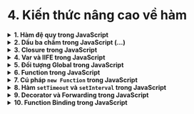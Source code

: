 # 4. Kiến thức nâng cao về hàm

<details>
<summary><strong>1. Hàm đệ quy trong JavaScript</strong></summary>

---

## **1. Khái niệm**

* Hàm đệ quy là hàm **tự gọi lại chính nó**.
* Thường sử dụng khi bài toán có thể chia thành nhiều **bài toán con cùng dạng**.

### **Cấu trúc cơ bản**

```js
function recursionExample(param) {
  // phần cơ sở: điều kiện thoát đệ quy
  if (condition) return;

  // phần đệ quy: gọi lại chính hàm
  recursionExample(newParam);
}
```

* **Phần cơ sở**: điều kiện để thoát đệ quy, tránh **stack overflow**.
* **Phần đệ quy**: gọi lại chính hàm.

---

## **2. Ví dụ cơ bản**

```js
function sayHello(count) {
  if (count <= 0) return;

  console.log("Hello world!");
  sayHello(count - 1);
}

sayHello(5);
```

**Kết quả:**

```
Hello world!
Hello world!
Hello world!
Hello world!
Hello world!
```

> Nếu bỏ phần cơ sở, hàm sẽ chạy **vô hạn** và gây lỗi **tràn stack**.

---

## **3. Khi nào dùng đệ quy**

* Bài toán có thể chia nhỏ thành **bài toán con tương tự bài toán gốc**.
* Ví dụ: tính **lũy thừa**, **giai thừa**, **Fibonacci**, xử lý **danh sách liên kết**, **cây**, v.v.

```js
// tính a^b
function power(a, b) {
  if (b === 0) return 1;
  return a * power(a, b - 1);
}

console.log(power(2, 3)); // 8
```

* Có thể dùng vòng lặp, nhưng **đệ quy giúp code ngắn gọn và rõ ràng hơn**.

---

## **4. So sánh vòng lặp và đệ quy**

| Tiêu chí      | Vòng lặp                        | Đệ quy                                       |
| ------------- | ------------------------------- | -------------------------------------------- |
| Bộ nhớ        | Tối ưu (chỉ 1 lần gọi)          | Tốn call stack, có thể tràn stack            |
| Tính ngắn gọn | Ít trực quan                    | Ngắn gọn, dễ đọc                             |
| Thích hợp     | Khi cần tối ưu thời gian/bộ nhớ | Khi ưu tiên code dễ bảo trì và logic rõ ràng |

---

## **5. Thực hành**

### **Bài 1: sumTo(n)**

Tính tổng từ 1 đến n.

**Vòng lặp:**

```js
function sumTo(n) {
  let sum = 0;
  for (let i = 1; i <= n; i++) sum += i;
  return sum;
}
```

**Đệ quy:**

```js
function sumTo(n) {
  if (n === 1) return 1;
  return n + sumTo(n - 1);
}
```

**Công thức toán học:**

```js
function sumTo(n) {
  return (n * (n + 1)) / 2;
}
```

---

### **Bài 2: factorial(n)**

**Vòng lặp:**

```js
function factorial(n) {
  let ret = 1;
  for (let i = 1; i <= n; i++) ret *= i;
  return ret;
}
```

**Đệ quy:**

```js
function factorial(n) {
  if (n === 0) return 1;
  return n * factorial(n - 1);
}
```

---

### **Bài 3: fibonacci(n)**

```js
function fibonacci(n) {
  if (n === 0 || n === 1) return n;
  return fibonacci(n - 1) + fibonacci(n - 2);
}
```

---

### **Bài 4: In danh sách liên kết (single linked list)**

```js
let list = {
  value: 1,
  next: {
    value: 2,
    next: { value: 3, next: { value: 4, next: null } }
  }
};

// Vòng lặp
function printList(list) {
  let p = list;
  while (p) {
    console.log(p.value);
    p = p.next;
  }
}

// Đệ quy
function printList(list) {
  if (!list) return;
  console.log(list.value);
  printList(list.next);
}
```

---

### **Bài 5: In danh sách liên kết ngược**

```js
// Vòng lặp
function printReverseList(list) {
  let arr = [];
  let p = list;
  while (p) {
    arr.push(p.value);
    p = p.next;
  }
  for (let i = arr.length - 1; i >= 0; i--) {
    console.log(arr[i]);
  }
}

// Đệ quy
function printReverseList(list) {
  if (list.next) printReverseList(list.next);
  console.log(list.value);
}
```

---

## **6. Tổng kết**

* **Đệ quy** là kỹ thuật mạnh mẽ, đặc biệt khi xử lý:

  * Bài toán phân chia (divide & conquer)
  * Cấu trúc dữ liệu **cây** và **danh sách liên kết**
  * Tính toán lũy thừa, giai thừa, Fibonacci
* **Nhớ luôn có điều kiện cơ sở** để tránh tràn stack.
* Khi ưu tiên **hiệu năng**, vòng lặp có thể là lựa chọn tốt hơn.

</details>
<details>
<summary><strong>2. Dấu ba chấm trong JavaScript (...)</strong></summary>

---

## **1. Tham số còn lại (Rest Parameters)**

* Dùng khi muốn gom các tham số dư thừa của hàm thành một **mảng**.
* **Cú pháp:** `...args` **phải đặt cuối cùng** trong danh sách tham số.

```js
function sumAll(...args) {
  let sum = 0;
  for (let arg of args) sum += arg;
  return sum;
}

console.log(sumAll(1,2,3)); // 6
```

* Có thể kết hợp với một vài tham số đầu tiên:

```js
function showName(firstName, lastName, ...titles) {
  console.log(`${firstName} ${lastName}`);
  console.log(titles); // ["Consul", "Imperator"]
}

showName("Julius", "Caesar", "Consul", "Imperator");
```

**Lưu ý:** không được đặt `...rest` ở giữa danh sách tham số, sẽ gây lỗi.

---

### **Đối tượng `arguments`**

* Là object **array-like**, chứa tất cả các tham số hàm.
* Không phải là mảng thực sự, nên không dùng trực tiếp các phương thức như `.map()`.
* Arrow function **không có** `arguments`.

```js
function sumAll() {
  for (let i = 0; i < arguments.length; i++) {
    console.log(arguments[i]);
  }
}
sumAll(1,2,3);
```

---

## **2. Cú pháp Spread (`...`)**

* Ngược lại với rest: tách **mảng hoặc iterable** thành danh sách các phần tử.
* Dùng trong:

  * Gọi hàm
  * Tạo mảng mới
  * Tạo object mới

### **Ví dụ với hàm**

```js
let arr = [4,7,5];
console.log(Math.max(...arr)); // 7
```

* Có thể kết hợp nhiều mảng:

```js
let arr1 = [3,5,1];
let arr2 = [4,6,2];
console.log(Math.max(...arr1, ...arr2)); // 6
```

### **Ghép và copy mảng**

```js
let arr1 = [3,5,1];
let arr2 = [4,6,2];
let arr = [...arr1, ...arr2];
console.log(arr); // [3,5,1,4,6,2]

let arrCopy = [...arr];
```

### **Copy object**

```js
let obj = { a:1, b:2, c:3 };
let objCopy = { ...obj };

console.log(objCopy); // { a:1, b:2, c:3 }
```

* **Lưu ý:** spread tạo **bản sao nông (shallow copy)**, không cùng tham chiếu.

---

### **Spread với string hoặc iterable**

```js
let str = "Hello";
console.log([...str]); // ['H','e','l','l','o']
```

---

## **3. Phân biệt Rest vs Spread**

| Đặc điểm | Rest Parameters                              | Spread Syntax                                           |
| -------- | -------------------------------------------- | ------------------------------------------------------- |
| Vị trí   | Trong **định nghĩa hàm**, luôn **cuối cùng** | Trong **lời gọi hàm**, mảng hoặc object                 |
| Mục đích | Gom các tham số dư thành mảng                | Tách mảng/object thành danh sách tham số hoặc key-value |
| Ví dụ    | `function fn(a, b, ...rest)`                 | `fn(...arr)`                                            |

---

## **4. Ứng dụng**

* **Rest Parameters:** xây dựng hàm với số lượng tham số tùy ý.
* **Spread Syntax:**

  * Truyền mảng vào hàm
  * Ghép hoặc copy mảng/object
  * Chuyển iterable thành mảng

</details>
<details>
<summary><strong>3. Closure trong JavaScript</strong></summary>

---

## **1. Closure là gì?**

* Closure = **hàm + môi trường lexical nơi hàm được khai báo**.
* Closure có thể truy cập:

  * Biến toàn cục (global)
  * Biến bên ngoài hàm (outer function)
  * Biến local bên trong chính hàm closure

```js
let YEAR = "2021";

function greet(name) {
  let intro = "Hello";

  function sayHello() {
    let message = `${intro} ${name} in ${YEAR}`;
    console.log(message);
  }

  sayHello();
}

greet("Dev"); // Hello Dev in 2021
```

---

## **2. Code Block & Phạm vi biến**

* `let/const` có **block scope**.
* Biến chỉ có thể truy cập trong `{ ... }` chứa nó.

```js
{
  let message = "Hi";
  console.log(message); // Hi
}
console.log(message); // Error: message is not defined
```

* Áp dụng tương tự cho `if`, `for`, `while`, v.v.

```js
for (let i = 0; i < 3; i++) {
  console.log(i); // 0,1,2
}
console.log(i); // Error
```

---

## **3. Hàm lồng nhau (Nested function)**

* Một hàm khai báo bên trong hàm khác.
* Nested function có thể truy cập biến outer function.

```js
function sayHiBye(firstName, lastName) {
  function getFullName() {
    return `${firstName} ${lastName}`;
  }

  console.log("Hello, " + getFullName());
}
```

---

## **4. Closure lưu biến ngoài hàm**

* Nested function trả về có thể **vẫn truy cập biến cục bộ của outer function** ngay cả khi outer function đã kết thúc.

```js
function makeCounter() {
  let count = 0;
  return function () {
    return count++;
  };
}

let counter1 = makeCounter();
console.log(counter1()); // 0
console.log(counter1()); // 1

let counter2 = makeCounter();
console.log(counter2()); // 0 (độc lập)
```

---

## **5. Closure lưu biến theo tham chiếu**

```js
function ObjId() {
  let id = 1;
  return {
    getId: function () { return id; },
    setId: function (_id) { id = _id; },
  };
}

let myObject = ObjId();
console.log(myObject.getId()); // 1
myObject.setId(10);
console.log(myObject.getId()); // 10
```

* Các closure `getId` & `setId` chia sẻ cùng **biến cục bộ id**.

---

## **6. Ví dụ thực hành**

### Bài 1

```js
let name = "Alex";
function sayHi() { console.log("Hi, " + name); }
name = "Anna";
sayHi(); // Anna
```

* Hàm sử dụng **giá trị mới nhất của biến global**.

---

### Bài 2

```js
function makeWorker() {
  let name = "Alex";
  return function () { console.log(name); };
}

let name = "Anna";
let work = makeWorker();
work(); // Alex
```

* Closure truy cập biến **cục bộ của outer function**, không phải biến global.

---

### Bài 3

```js
"use strict";
if (true) {
  let user = "Alex";
  function sayHi() { console.log(user); }
}
sayHi(); // Error
```

* Hàm `sayHi` chỉ tồn tại trong **block scope**.

---

### Bài 4: Hàm sum(a)(b)

```js
function sum(a) {
  return function (b) {
    return a + b;
  };
}

console.log(sum(1)(2)); // 3
console.log(sum(2)(-1)); // 1
```

* Closure cho phép **currying**.

---

### Bài 5: Temporal Dead Zone (TDZ)

```js
let x = 1;
function func() {
  console.log(x); // Error
  let x = 2;
}
func();
```

* Lỗi vì `let x` chưa được khởi tạo (TDZ).

---

### Bài 6: Closure trong sort

```js
let users = [
  { name: "Alex", age: 28 },
  { name: "Pete", age: 20 },
  { name: "Ann", age: 24 },
];

function byField(fieldName) {
  return (a, b) => (a[fieldName] > b[fieldName] ? 1 : -1);
}

users.sort(byField("name"));
users.sort(byField("age"));
```

* Closure trả về **hàm so sánh** dựa trên `fieldName`.

---

## **Tóm tắt**

* Closure = hàm + **lexical environment**.
* Cho phép hàm **truy cập biến outer function ngay cả khi outer function kết thúc**.
* Lưu biến theo **tham chiếu**, hỗ trợ nhiều pattern như:

  * Private variables
  * Counters
  * Currying
  * Factory functions

</details>
<details>
<summary><strong>4. Var và IIFE trong JavaScript</strong></summary>

---

## **1. Khai báo biến với var**

* `var` là cách khai báo cũ, **không có block scope**.
* Phạm vi của `var`:

  * **Global** nếu khai báo ngoài hàm.
  * **Function** nếu khai báo trong hàm.
* Có thể **khai báo lại nhiều lần** trong cùng phạm vi.
* Hỗ trợ **hoisting**: khai báo được đưa lên đầu phạm vi, nhưng **giá trị gán không được hoisted**.

---

### Ví dụ phạm vi block

```js
if (true) {
  var test = true;
}
console.log(test); // true (var có global/function scope)
```

*So với `let`/`const` chỉ có block scope:*

```js
if (true) {
  let test = true;
}
console.log(test); // Error
```

---

### Ví dụ vòng lặp

```js
for (var i = 0; i < 3; i++) {
  var a = 1;
}

console.log(i); // 3
console.log(a); // 1
```

*`let/const` chỉ nhìn thấy trong vòng lặp.*

---

### Ví dụ trong hàm

```js
function sayHi() {
  if (true) {
    var message = "Hello";
  }
  console.log(message); // Hello
}

sayHi();
console.log(message); // Error, không global
```

---

### Khai báo lại biến

```js
var user = "Alex";
var user = "Anna";
console.log(user); // Anna
```

*`let`/`const` sẽ báo lỗi nếu khai báo lại cùng phạm vi.*

---

### Hoisting với var

```js
function sayHi() {
  console.log(message); // undefined
  var message = "Hello";
}

sayHi();
```

*Biến được **hoisted**, nhưng giá trị gán giữ nguyên vị trí.*

---

## **2. IIFE (Immediately-Invoked Function Expression)**

*Trước ES6, để mô phỏng **block scope** với `var`, người ta dùng IIFE.*

```js
(function () {
  var message = "Hello";
  console.log(message); // Hello
})();
```

*Biến `message` **không thể truy cập ngoài IIFE**.*

---

### Lý do dùng ngoặc đơn

* JavaScript cần **biểu thức hàm** để gọi ngay.
* Nếu viết:

```js
function() {
  var message = "Hello";
}();
```

→ **Lỗi**, vì JS hiểu là function declaration cần tên.

*Đặt ngoặc đơn `(function(){ ... })()` → JS hiểu là function expression.*

---

### Các cách viết IIFE khác

```js
(function(){ console.log("() bao quanh function"); })();
(function(){ console.log("() bao quanh tất cả"); })();
!(function(){ console.log("Toán tử !"); })();
+(function(){ console.log("Toán tử +"); })();
```

> **Lưu ý:** Với JS hiện đại, **không cần dùng IIFE** vì `let`/`const` đã có block scope.

---

## **3. Tổng kết**

| Đặc điểm     | var                                          | let/const                                                |
| ------------ | -------------------------------------------- | -------------------------------------------------------- |
| Phạm vi      | Function hoặc global                         | Block                                                    |
| Khai báo lại | Có thể                                       | Lỗi                                                      |
| Hoisting     | Khai báo được hoisted, giá trị không hoisted | Hoisted nhưng TDZ, không thể truy cập trước khi khai báo |

*IIFE chỉ dùng để tạo **phạm vi riêng**, chủ yếu gặp trong code cũ với `var`.*

</details>
<details>
<summary><strong>5. Đối tượng Global trong JavaScript</strong></summary>

---

## **1. Đối tượng global là gì?**

* Là **nơi chứa các biến và hàm có thể truy cập ở mọi nơi** trong chương trình.
* Trên **trình duyệt** → `window`.
* Trong **Node.js** → `global`.
* Chuẩn mới → `globalThis` (tương thích tất cả môi trường).

---

### **Truy cập biến/hàm toàn cục**

```js
console.log("Hello");       // bình thường
window.console.log("Hello"); // tương đương
```

---

### **Biến/hàm toàn cục với var và function**

```js
var gVar = 6;
console.log(window.gVar); // 6

function sayHi() {
  console.log("Hi!");
}
window.sayHi(); // Hi!
```

*Nhưng với let/const:*

```js
let gLet = 6;
console.log(window.gLet); // undefined
```

---

### **Chủ động tạo thuộc tính trên global object**

```js
window.currentUser = { name: "Alex" };
console.log(currentUser.name);       // Alex
console.log(window.currentUser.name); // Alex
```

*Lưu ý:* Chỉ nên làm khi thực sự cần biến toàn cục.

---

## **2. Sử dụng global object để polyfills**

* Kiểm tra tính năng có hỗ trợ hay không:

```js
if (!window.Promise) {
  console.log("You're using an old browser!");
}
```

*Thêm polyfill nếu cần:*

```js
if (!window.Promise) {
  window.Promise = ... // triển khai Promise
}
```

---

## **3. Tổng kết**

* `global`/`window`/`globalThis` chứa biến và hàm có thể dùng ở mọi nơi.
* Bao gồm các **built-in object**: `Array`, `Map`, `Set`…
* Trên trình duyệt:

  * Biến **var** → thuộc tính của `window`.
  * Biến **let/const** → không phải thuộc tính global.
* **Nên hạn chế sử dụng biến toàn cục**, vì làm code khó quản lý và debug.
* Sử dụng global object khi **thực sự cần**, hoặc để **polyfills**.

</details>
<details>
<summary><strong>6. Function trong JavaScript</strong></summary>

---

## **1. Function là object**

* Function trong JavaScript là **một loại object đặc biệt**.
* Bạn có thể:

  * Thêm/xóa thuộc tính vào function.
  * Truyền function qua hàm khác bằng **tham chiếu**.

---

## **2. Thuộc tính name của function**

* Trả về **tên hàm**:

```js
function sayHi() {}
console.log(sayHi.name); // sayHi
```

* Khi gán hàm ẩn danh vào biến:

```js
let sayHi = function () {};
console.log(sayHi.name); // sayHi
```

* Thuộc tính `name` có thể lấy từ **ngữ cảnh**, ví dụ gán vào object:

```js
let user = {
  sayHi() {},
  sayBye: function () {}
};

console.log(user.sayHi.name); // sayHi
console.log(user.sayBye.name); // sayBye
```

* Một số trường hợp không xác định được `name`:

```js
let arr = [function () {}];
console.log(arr[0].name); // ""
```

---

## **3. Thuộc tính length**

* Trả về **số lượng tham số định nghĩa trong hàm**, không tính **rest parameter**:

```js
function f(a) {}
function g(a,b) {}
function h(a,b,...more) {}

console.log(f.length); // 1
console.log(g.length); // 2
console.log(h.length); // 2
```

* Ứng dụng: phân biệt handler có tham số hay không:

```js
function ask(question, ...handlers) {
  let isYes = confirm(question);

  for (let handler of handlers) {
    if (handler.length === 0) {
      if (isYes) handler();
    } else {
      handler(isYes);
    }
  }
}
```

---

## **4. Thêm thuộc tính vào function**

* Ví dụ đếm số lần gọi:

```js
function sayHi() {
  console.log("Hi");
  sayHi.counter++;
}

sayHi.counter = 0;

sayHi(); // Hi
sayHi(); // Hi
console.log(sayHi.counter); // 2
```

* Thay thế closure bằng thuộc tính function:

```js
function makeCounter() {
  function counter() { return counter.count++; }
  counter.count = 0;
  return counter;
}

let counter = makeCounter();
console.log(counter()); // 0
console.log(counter()); // 1

counter.count = 10;
console.log(counter()); // 10
```

---

## **5. Named Function Expression (NFE)**

* Đặt tên cho biểu thức hàm:

```js
let sayHi = function func(who) {
  if (who) console.log(`Hello, ${who}`);
  else func("Guest");
};

sayHi(); // Hello, Guest
```

* Lợi ích:

  * Gọi lại chính hàm **bên trong thân hàm** mà không phụ thuộc biến bên ngoài.
  * Tên hàm **không nhìn thấy từ bên ngoài**.

* Tránh lỗi khi biến gán lại:

```js
let sayHello = sayHi;
sayHi = null;
sayHello(); // vẫn chạy nhờ func bên trong
```

---

## **6. Thực hành: makeCounter() nâng cao**

Yêu cầu:

* `counter()` → trả về giá trị hiện tại, sau đó tăng.
* `counter.set(value)` → gán giá trị count.
* `counter.decrease()` → giảm count đi 1.

```js
function makeCounter() {
  let count = 0;

  return function counter() {
    counter.set = function(value) { count = value; };
    counter.decrease = function() { count--; };
    return count++;
  };
}

let counter = makeCounter();

console.log(counter()); // 0
console.log(counter()); // 1
console.log(counter()); // 2

counter.set(5);
console.log(counter()); // 5

counter.decrease();
console.log(counter()); // 5
```

*Ghi chú:* Kết hợp **closure** với **thuộc tính function object**.

</details>
<details>
<summary><strong>7. Cú pháp <code>new Function</code> trong JavaScript</strong></summary>

---

## **1. Khái niệm**

* `new Function` là **một cách khác để tạo hàm** trong JavaScript.
* Ít khi sử dụng nhưng hữu ích khi cần **tạo hàm từ string runtime**.

---

## **2. Cú pháp**

```js
let func = new Function([arg1, arg2, ...argN], functionBody);
```

* `[arg1, arg2, ...argN]` → danh sách tham số của hàm.
* `functionBody` → **string** chứa code của hàm.

**Ví dụ: hàm tính tổng:**

```js
let sum = new Function("a", "b", "return a + b");
console.log(sum(1, 2)); // 3
```

**Hàm không tham số:**

```js
let sayHi = new Function('console.log("Hello")');
sayHi(); // Hello
```

---

## **3. Đặc điểm quan trọng**

1. Hàm được tạo **runtime**.
2. Thân hàm là **string**.
3. Hàm không lưu thông tin **Lexical Environment** nơi nó được tạo, mà tham chiếu **global**.

**Ví dụ về mối quan hệ với closure:**

```js
window.value = "global value";

function getFunc() {
  let value = "local value";

  let func = new Function("console.log(value)");

  return func;
}

getFunc()(); // "global value"
```

So sánh với hàm thông thường:

```js
function getFunc() {
  let value = "local value";

  let func = function() {
    console.log(value);
  };

  return func;
}

getFunc()(); // "local value"
```

---

## **4. Truyền biến vào hàm**

* Vì `new Function` không thấy biến bên ngoài, cần **truyền tham số**:

```js
let userName = "Alex";

let func = new Function("name", "console.log('Hello ' + name)");
func(userName); // Hello Alex
```

---

## **5. Tổng kết**

* Cú pháp:

```js
let func = new Function([arg1, arg2, ...argN], functionBody);
```

* Các cách truyền tham số:

```js
new Function("a", "b", "return a + b");
new Function("a,b", "return a + b");
new Function("a , b", "return a + b");
```

* **Chú ý:**

  * Hàm không tham chiếu môi trường tạo ra → chỉ dùng được biến global.
  * Truyền biến qua tham số để sử dụng bên trong hàm.
  * Thích hợp khi cần tạo hàm **dynamic từ string**, ví dụ dữ liệu từ server.

</details>
<details>
<summary><strong>8. Hàm <code>setTimeout</code> và <code>setInterval</code> trong JavaScript</strong></summary>

---

## **1. Cú pháp setTimeout**

```js
let timerId = setTimeout(func|code, delay, arg1, arg2, ...);
```

* `func|code`: **hàm** hoặc **string code** (không khuyến khích dùng string).
* `delay`: thời gian trì hoãn trước khi thực thi (ms). Mặc định 0.
* `arg1, arg2,...`: tham số truyền vào hàm.

**Ví dụ:**

```js
function sayHi(message, who) {
  console.log(`${message}, ${who}`);
}

setTimeout(sayHi, 1000, "Hello", "Alex"); // Hello, Alex
```

> ⚠️ Nhớ: **truyền hàm**, không phải kết quả của hàm:
>
> ```js
> setTimeout(sayHi(), 1000); // ❌ Sai
> setTimeout(sayHi, 1000);   // ✅ Đúng
> ```

---

## **2. Hủy timeout với clearTimeout**

```js
let timerId = setTimeout(() => console.log("Hello"), 1000);

// Hủy bỏ timeout
clearTimeout(timerId);
```

---

## **3. Hàm setInterval**

* Cú pháp tương tự `setTimeout`:

```js
let timerId = setInterval(func|code, delay, arg1, arg2, ...);
```

* Thực thi **lặp lại** sau mỗi khoảng thời gian `delay`.
* Dừng hành động: `clearInterval(timerId)`.

**Ví dụ:**

```js
let timerId = setInterval(() => console.log("Hello"), 2000);

setTimeout(() => {
  clearInterval(timerId);
  console.log("stop");
}, 5000);
```

---

## **4. setTimeout lồng nhau (recursive setTimeout)**

* Cho phép **delay linh hoạt hơn** so với setInterval:

```js
let timerId = setTimeout(function sayHi() {
  console.log("Hello");
  timerId = setTimeout(sayHi, 2000); // gọi lại sau 2 giây
}, 2000);
```

* Dùng để **điều chỉnh delay theo trạng thái**, ví dụ gửi request lên server:

```js
let delay = 5000;

let timerId = setTimeout(function request() {
  // gửi request...
  
  if (/* server quá tải */) delay *= 2;
  
  timerId = setTimeout(request, delay);
}, delay);
```

---

## **5. setTimeout với delay = 0**

* Thực tế, hàm vẫn được gọi **sau khi luồng chính hoàn tất**, không thực thi ngay lập tức:

```js
setTimeout(() => console.log("World"), 0);
console.log("Hello");
// Output:
// Hello
// World
```

---

## **6. Thực hành**

### Bài 1: In số từ `start` → `end` mỗi 1 giây

**Cách 1: setInterval**

```js
function printNumbers(start, end) {
  let timerId = setInterval(function run() {
    if (start > end) {
      clearInterval(timerId);
      return;
    }
    console.log(start++);
  }, 1000);
}

printNumbers(1, 5);
```

**Cách 2: setTimeout lồng nhau**

```js
function printNumbers(start, end) {
  setTimeout(function run() {
    if (start > end) return;

    console.log(start++);
    setTimeout(run, 1000);
  }, 1000);
}

printNumbers(1, 5);
```

### Bài 2: setTimeout và vòng lặp dài

```js
let i = 0;

setTimeout(() => console.log(i), 100);

console.log("trước vòng lặp");
for (let j = 0; j < 100000000; j++) i++;
console.log("sau vòng lặp");
```

**Output:**

```
trước vòng lặp
sau vòng lặp
100000000
```

> Hàm `setTimeout` được thực thi **sau khi luồng chính hoàn tất**.

---

## **7. Tổng kết**

* `setTimeout(func, delay, ...args)` → gọi **một lần** sau `delay`.
* `setInterval(func, delay, ...args)` → gọi **lặp đi lặp lại** mỗi `delay`.
* Hủy bỏ: `clearTimeout(timerId)` hoặc `clearInterval(timerId)`.
* **setTimeout lồng nhau** giúp kiểm soát delay chính xác hơn.
* `setTimeout(func, 0)` → thực hiện sau khi luồng chính xong.
* Hàm truyền vào sẽ giữ tham chiếu cho tới khi timeout thực hiện hoặc interval bị clear.

</details>
<details>
<summary><strong>9. Decorator và Forwarding trong JavaScript</strong></summary>

---

## **1. Ý tưởng Decorator**

* Decorator là **hàm nhận một hàm khác làm tham số** và trả về **hàm wrapper** có thêm tính năng.
* Ví dụ: **caching decorator**:

```js
function cachingDecorator(func) {
  let cache = new Map();

  return function(x) {
    if (cache.has(x)) return cache.get(x);

    let result = func(x);
    cache.set(x, result);
    return result;
  };
}
```

* Lợi ích:

  * Tách riêng logic bổ sung (cache, logging, delay...) khỏi hàm gốc.
  * Tái sử dụng cho nhiều hàm.
  * Có thể kết hợp nhiều decorator.

---

## **2. Sử dụng `func.call` và `func.apply`**

Khi decorator wrap **method của object**, cần giữ giá trị `this`:

```js
let worker = {
  someMethod() { return 1; },
  slow(x) { return x * this.someMethod(); }
};

function cachingDecorator(func) {
  let cache = new Map();
  return function(x) {
    if (cache.has(x)) return cache.get(x);
    let result = func.call(this, x); // giữ context this
    cache.set(x, result);
    return result;
  };
}

worker.slow = cachingDecorator(worker.slow);
console.log(worker.slow(2)); // 2
```

* `func.call(context, arg1, arg2, ...)` → gọi hàm với `this=context` và danh sách tham số.
* `func.apply(context, argsArray)` → gọi hàm với `this=context` và tham số dạng array-like.

---

## **3. Caching với nhiều tham số**

* Với nhiều tham số, cần tạo **key duy nhất**:

```js
function cachingDecorator(func, hash) {
  let cache = new Map();
  return function() {
    let key = hash(arguments);
    if (cache.has(key)) return cache.get(key);
    let result = func.apply(this, arguments);
    cache.set(key, result);
    return result;
  };
}

function hash(args) {
  return [].join.call(args, ","); // mượn join từ Array để dùng với arguments
}
```

---

## **4. Forwarding**

* Forwarding: **truyền toàn bộ tham số từ hàm wrapper sang hàm gốc**:

```js
let wrapper = function() {
  return func.apply(this, arguments);
};
```

---

## **5. Kỹ thuật mượn phương thức (Method Borrowing)**

* Để dùng các phương thức của Array cho `arguments` (array-like):

```js
function hash(args) {
  return [].join.call(args, ",");
}

console.log(hash(arguments)); // "1,2,3"
```

---

## **6. Lưu trữ thông tin gọi hàm (ví dụ spy)**

```js
function spy(func) {
  function wrapper() {
    wrapper.calls.push([...arguments]); // lưu các tham số
    return func.apply(this, arguments); // forwarding
  }
  wrapper.calls = [];
  return wrapper;
}

// Sử dụng
function work(a, b) { console.log(a + b); }
work = spy(work);

work(1, 2); // 3
work(4, 5); // 9

for (let args of work.calls) {
  console.log("call:" + args.join()); // "call:1,2", "call:4,5"
}
```

---

## **7. Trì hoãn hàm (delay decorator)**

```js
function delay(func, ms) {
  return function() {
    setTimeout(() => func.apply(this, arguments), ms);
  };
}

// Sử dụng
function f(x) { console.log(x); }

let f1000 = delay(f, 1000);
let f1500 = delay(f, 1500);

f1000("test"); // sau 1000ms
f1500("test"); // sau 1500ms
```

---

## **8. Tổng kết**

* **Decorator**: hàm wrapper thêm tính năng cho hàm gốc mà không làm phức tạp hàm gốc.
* **Call/Apply**: giữ `this` và forwarding tham số.
* **Forwarding**: truyền tất cả tham số từ wrapper sang hàm gốc.
* **Method Borrowing**: dùng phương thức của object khác (thường cho array-like như `arguments`).
* Có thể dùng decorator để **cache**, **spy**, **delay**, **logging**, **throttle**...

</details>
<details>
<summary><strong>10. Function Binding trong JavaScript</strong></summary>

---

## **1. Vấn đề mất `this` khi dùng callback**

Khi sử dụng phương thức của object làm callback, giá trị `this` có thể bị mất:

```js
let user = {
  firstName: "Alex",
  sayHi() {
    console.log(`Hello, ${this.firstName}!`);
  },
};

setTimeout(user.sayHi, 1000); // Hello, undefined!
```

* Nguyên nhân: `setTimeout` gọi hàm độc lập với object, `this` mặc định là `window` (hoặc `undefined` trong strict mode).

---

## **2. Giải pháp: Hàm wrapper**

Sử dụng hàm wrapper hoặc arrow function:

```js
setTimeout(function () { user.sayHi(); }, 1000);
setTimeout(() => user.sayHi(), 1000);
```

* Lưu ý: Nếu object `user` thay đổi trước khi callback chạy, kết quả có thể không đúng.

---

## **3. Function binding với `bind`**

`bind` cố định giá trị `this`:

```js
let sayHi = user.sayHi.bind(user);

sayHi();            // Hello, Alex
setTimeout(sayHi, 1000); // Hello, Alex
```

* `func.bind(context)` trả về hàm mới với `this = context`.

---

## **4. Partial function (bind tham số)**

Bind không chỉ giá trị `this`, mà còn các tham số:

```js
function mul(a, b) { return a * b; }

let double = mul.bind(null, 2); // bind a=2, this=null
console.log(double(3)); // 6
console.log(double(4)); // 8
```

* Partial function: hàm mới với một số tham số cố định.

---

## **5. Partial function giữ `this` động**

Khi muốn cố định tham số nhưng không cố định `this`:

```js
function partial(func, ...argsBound) {
  return function(...args) {
    return func.call(this, ...argsBound, ...args);
  };
}

// Ví dụ:
let user = {
  firstName: "Alex",
  say(time, message) {
    console.log(`[${time}] ${this.firstName}: ${message}!`);
  },
};

user.sayNow = partial(user.say, "10:00");
user.sayNow("Hello"); // [10:00] Alex: Hello!
```

* `this` lấy từ thời điểm gọi `sayNow`, `argsBound` là tham số cố định, `args` là tham số mới.

---

## **6. Một số lưu ý về bind**

1. `bind` trả về **hàm mới**, không thay đổi hàm gốc.
2. Gọi `bind` nhiều lần: giá trị `this` chỉ lấy lần đầu, các lần sau không có hiệu lực.
3. Thuộc tính của hàm gốc **không được copy** sang hàm bind mới.

```js
function sayHi() {}
sayHi.test = 5;

let bound = sayHi.bind({ name: "Alex" });
console.log(bound.test); // undefined
```

---

## **7. Tổng kết**

* `bind(context, ...args)` → tạo hàm mới với `this = context` và optional các tham số cố định.
* Partial function → bind một số tham số nhưng giữ `this` khi gọi.
* Sử dụng bind khi callback cần giữ context hoặc muốn tạo hàm với tham số cố định.

---

## **8. Thực hành**

**Bài 1**

```js
"use strict";
function f() { console.log(this); }
let user = { g: f.bind(null) };
user.g(); // null
```

**Bài 2**

```js
function f() { console.log(this.name); }
f = f.bind({name:"Alex"}).bind({name:"Anna"});
f(); // Alex
```

**Bài 3**

```js
function sayHi() { console.log(this.name); }
sayHi.test = 5;
let bound = sayHi.bind({ name: "Alex" });
console.log(bound.test); // undefined
```

</details>
